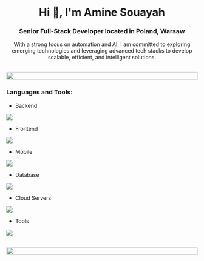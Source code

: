 <h1 align="center">Hi 👋, I'm Amine Souayah</h1>
<h3 align="center">Senior Full-Stack Developer located in Poland, Warsaw</h3>
<p align="center">With a strong focus on automation and AI, I am committed to exploring emerging technologies and leveraging advanced tech stacks to develop scalable, efficient, and intelligent solutions.</p>

<br>

<img src="https://i.imgur.com/dBaSKWF.gif" height="20" width="100%">

<h3 align="left">Languages and Tools:</h3>

- Backend
<p align="left">
  <a href="https://skillicons.dev">
    <img src="https://skillicons.dev/icons?i=php,laravel,wordpress,nodejs,typescript,express,nestjs,py,fastapi,graphql,java,spring" />
  </a>
</p>

- Frontend
<p align="left">
  <a href="https://skillicons.dev">
    <img src="https://skillicons.dev/icons?i=html,javascript,wordpress,ts,react,nextjs,grafana,redux,tailwind,materialui,angular,vue,nuxt,vuetify,bootstrap" />
  </a>
</p>

- Mobile
<p align="left">
  <a href="https://skillicons.dev">
    <img src="https://skillicons.dev/icons?i=react,androidstudio,flutter" />
  </a>
</p>

- Database
<p align="left">
  <a href="https://skillicons.dev">
    <img src="https://skillicons.dev/icons?i=mysql,mongo,postgres,redis" />
  </a>
</p>

- Cloud Servers
<p align="left">
  <a href="https://skillicons.dev">
    <img src="https://skillicons.dev/icons?i=azure,aws,gcp,firebase,cloudflare" />
  </a>
</p>

- Tools
<p align="left">
  <a href="https://skillicons.dev">
    <img src="https://skillicons.dev/icons?i=git,bitbucket,github,gitlab,docker,figma,idea,postman,linux,nginx,windows,vercel,phpstorm,idea" />
  </a>
</p>

<br/>

<img src="https://i.imgur.com/dBaSKWF.gif" height="20" width="100%">
